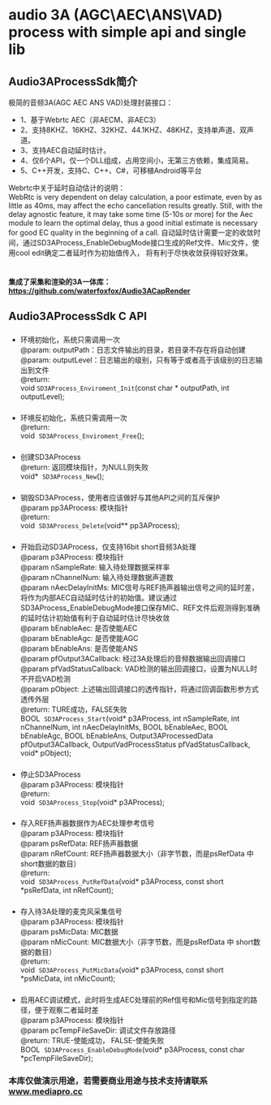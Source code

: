 # audio 3A (AGC\AEC\ANS\VAD) process with simple api and single lib


## Audio3AProcessSdk简介
极简的音频3A(AGC AEC ANS VAD)处理封装接口：

* 1、基于Webrtc AEC（非AECM、非AEC3）
* 2、支持8KHZ、16KHZ、32KHZ、44.1KHZ、48KHZ，支持单声道、双声道。
* 3、支持AEC自动延时估计。
* 4、仅6个API，仅一个DLL组成，占用空间小，无第三方依赖，集成简易。
* 5、C++开发，支持C、C++、C#，可移植Android等平台

Webrtc中关于延时自动估计的说明：<br>
WebRtc is very dependent on delay calculation, a poor estimate, even by as little as
40ms, may affect the echo cancellation results greatly. Still, with the delay agnostic feature, it may take some time (5-10s or more) for
the Aec module to learn the optimal delay, thus a good initial estimate is necessary for good EC quality in the beginning of a call.
自动延时估计需要一定的收敛时间，通过SD3AProcess_EnableDebugMode接口生成的Ref文件、Mic文件，使用cool edit确定二者延时作为初始值传入，
将有利于尽快收敛获得较好效果。<br><br>

#### 集成了采集和渲染的3A一体库：https://github.com/waterfoxfox/Audio3ACapRender

## Audio3AProcessSdk C API

### 
* 环境初始化，系统只需调用一次<br>
@param: outputPath：日志文件输出的目录，若目录不存在将自动创建<br>
@param: outputLevel：日志输出的级别，只有等于或者高于该级别的日志输出到文件<br>
@return: <br>
void  `SD3AProcess_Enviroment_Init`(const char * outputPath,  int outputLevel);

### 
* 环境反初始化，系统只需调用一次<br>
@return:<br>
void  `SD3AProcess_Enviroment_Free`();

### 
* 创建SD3AProcess<br>
@return: 返回模块指针，为NULL则失败<br>
void*  `SD3AProcess_New`();

### 
* 销毁SD3AProcess，使用者应该做好与其他API之间的互斥保护<br>
@param pp3AProcess: 模块指针<br>
@return: <br>
void  `SD3AProcess_Delete`(void** pp3AProcess);

### 
* 开始启动SD3AProcess，仅支持16bit short音频3A处理<br>
@param p3AProcess: 模块指针<br>
@param nSampleRate: 输入待处理数据采样率<br>
@param nChannelNum: 输入待处理数据声道数<br>
@param nAecDelayInitMs: MIC信号与REF扬声器输出信号之间的延时差，将作为内部AEC自动延时估计的初始值。建议通过SD3AProcess_EnableDebugMode接口保存MIC、REF文件后观测得到准确的延时估计初始值有利于自动延时估计尽快收敛<br>
@param bEnableAec: 是否使能AEC<br>
@param bEnableAgc: 是否使能AGC<br>
@param bEnableAns: 是否使能ANS<br>
@param pfOutput3ACallback: 经过3A处理后的音频数据输出回调接口<br>
@param pfVadStatusCallback: VAD检测的输出回调接口，设置为NULL时不开启VAD检测<br>
@param pObject: 上述输出回调接口的透传指针，将通过回调函数形参方式透传外层<br>
@return: TURE成功，FALSE失败<br>
BOOL  `SD3AProcess_Start`(void* p3AProcess, int nSampleRate, int nChannelNum, int nAecDelayInitMs, BOOL bEnableAec, BOOL bEnableAgc, BOOL bEnableAns, Output3AProcessedData pfOutput3ACallback, OutputVadProcessStatus pfVadStatusCallback, void* pObject);

### 
* 停止SD3AProcess<br>
@param p3AProcess: 模块指针<br>
@return: <br>
void  `SD3AProcess_Stop`(void* p3AProcess);


### 
* 存入REF扬声器数据作为AEC处理参考信号<br>
@param p3AProcess: 模块指针<br>
@param psRefData: REF扬声器数据<br>
@param nRefCount: REF扬声器数据大小（非字节数，而是psRefData 中 short数据的数目）<br>
@return: <br>
void  `SD3AProcess_PutRefData`(void* p3AProcess, const short *psRefData, int nRefCount);

### 
* 存入待3A处理的麦克风采集信号<br>
@param p3AProcess: 模块指针<br>
@param psMicData: MIC数据<br>
@param nMicCount: MIC数据大小（非字节数，而是psRefData 中 short数据的数目）<br>
@return: <br>
void  `SD3AProcess_PutMicData`(void* p3AProcess, const short *psMicData, int nMicCount);

### 
* 启用AEC调试模式，此时将生成AEC处理前的Ref信号和Mic信号到指定的路径，便于观察二者延时差<br>
@param p3AProcess: 模块指针<br>
@param pcTempFileSaveDir: 调试文件存放路径<br>
@return: TRUE-使能成功， FALSE-使能失败<br>
BOOL  `SD3AProcess_EnableDebugMode`(void* p3AProcess, const char *pcTempFileSaveDir);

### 本库仅做演示用途，若需要商业用途与技术支持请联系 www.mediapro.cc
